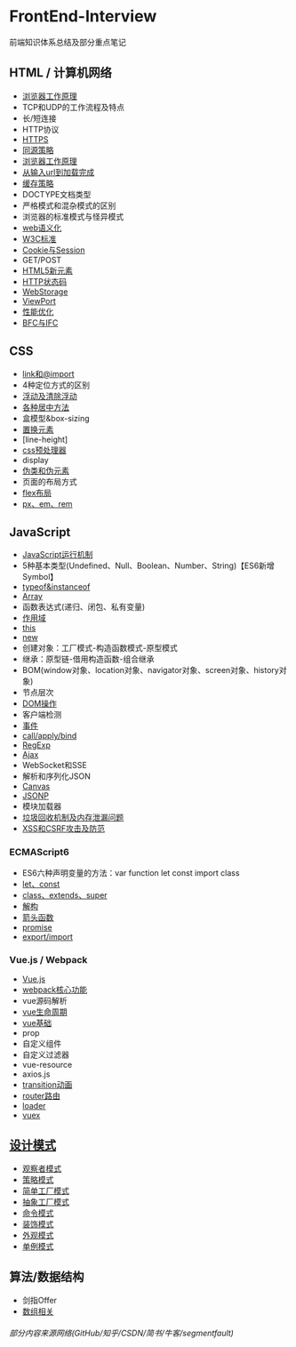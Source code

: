 # FrontEnd-Interview
前端知识体系总结及部分重点笔记

## HTML / 计算机网络
+ [浏览器工作原理](HTML/浏览器的工作原理.md)
+ TCP和UDP的工作流程及特点
+ 长/短连接
+ HTTP协议
+ [HTTPS](HTML/HTTPS.md)
+ [同源策略](HTML/同源策略.md)
+ [浏览器工作原理](HTML/浏览器的工作原理.md)
+ [从输入url到加载完成](HTML/从输入url到加载完成.md)
+ [缓存策略](http://www.imweb.io/topic/55c6f9bac222e3af6ce235b9)
+ DOCTYPE文档类型
+ 严格模式和混杂模式的区别
+ 浏览器的标准模式与怪异模式
+ [web语义化](HTML/web语义化.md)
+ [W3C标准](HTML/W3C标准.md)
+ [Cookie与Session](HTML/Cookie.md)
+ GET/POST
+ [HTML5新元素](https://github.com/tozlam/FrontEnd-Interview/blob/master/HTML/H5%E6%96%B0%E5%A2%9E%E5%85%83%E7%B4%A0.md)
+ [HTTP状态码](https://github.com/tozlam/FrontEnd-Interview/blob/master/HTML/HTTP状态码.md)
+ [WebStorage](https://github.com/tozlam/FrontEnd-Interview/blob/master/HTML/webStorage.md)
+ [ViewPort](http://www.cnblogs.com/2050/p/3877280.html)
+ [性能优化](HTML/性能优化.md)
+ [BFC与IFC](HTML/BFC与IFC.md)

## CSS
- [link和@import](CSS/link和@import.md)
- 4种定位方式的区别
- [浮动及清除浮动](CSS/浮动及清除浮动.md)
- [各种居中方法](CSS/居中.md)
- 盒模型&box-sizing
- [置换元素](CSS/置换元素.md)
- [line-height]
- [css预处理器](CSS/css预处理器.md)
- display
- [伪类和伪元素](CSS/伪类与伪元素.md)
- 页面的布局方式
- [flex布局](CSS/flex.md)
- [px、em、rem](CSS/px&em&rem.md)

## JavaScript
+ [JavaScript运行机制](Js/JS运行机制.md)
+ 5种基本类型(Undefined、Null、Boolean、Number、String)【ES6新增Symbol】
+ [typeof&instanceof](Js/typeof&instanceof.md)
+ [Array](Js/Array.md)
+ 函数表达式(递归、闭包、私有变量)
+ [作用域](Js/作用域.md)
+ [this](http://www.cnblogs.com/pssp/p/5216085.html)
+ [new](Js/new.md)
+ 创建对象：工厂模式-构造函数模式-原型模式
+ 继承：原型链-借用构造函数-组合继承
+ BOM(window对象、location对象、navigator对象、screen对象、history对象)
+ 节点层次
+ [DOM操作](Js/Dom操作.md)
+ 客户端检测
+ [事件](Js/事件.md)
+ [call/apply/bind](Js/call&apply&bind.md)
+ [RegExp](Js/RegExp.md)
+ [Ajax](Js/Ajax.md)
+ WebSocket和SSE
+ 解析和序列化JSON
+ [Canvas](https://github.com/tozlam/Canvas)
+ [JSONP](Js/JSONP.md)
+ 模块加载器
+ [垃圾回收机制及内存泄漏问题](Js/垃圾回收机制及内存泄漏问题.md)
+ [XSS和CSRF攻击及防范](Js/XSS和CSRF攻击及防范.md)

### ECMAScript6
- ES6六种声明变量的方法：var function let const import class
- [let、const](Js/ES6/let&const.md)
- [class、extends、super](Js/ES6/class.md)
- [解构](Js/ES6/解构.md)
- [箭头函数](Js/ES6/箭头函数.md)
- [promise](Js/ES6/promise.md)
- [export/import](Js/ES6/export&import.md)

### Vue.js / Webpack
- [Vue.js](Js/Vue/Vue.md)
- [webpack核心功能](Js/Vue/webpack功能.md)
- vue源码解析
- [vue生命周期](Js/Vue/vue生命周期.md)
- [vue基础](Js/Vue/vue基础.md)
- prop
- 自定义组件
- 自定义过滤器
- vue-resource
- axios.js
- [transition动画](https://github.com/tozlam/VueDemo/tree/master/transition)
- [router路由](https://github.com/tozlam/VueDemo/tree/master/router)
- [loader](https://github.com/tozlam/VueDemo/tree/master/loader)
- [vuex](https://github.com/tozlam/VueDemo/tree/master/vuex/vuex-demo)


## [设计模式](https://github.com/tozlam/DesignPattern)
- [观察者模式](https://github.com/tozlam/DesignPattern/tree/master/src/ObserverPattern)
- [策略模式](https://github.com/tozlam/DesignPattern/tree/master/src/StrategyPattern)
- [简单工厂模式](https://github.com/tozlam/DesignPattern/tree/master/src/SimpleFactoryPattern)
- [抽象工厂模式](https://github.com/tozlam/DesignPattern/tree/master/src/AbstractFactoryPattern)
- [命令模式](https://github.com/tozlam/DesignPattern/tree/master/src/CommandPattern)
- [装饰模式](https://github.com/tozlam/DesignPattern/tree/master/src/DecoratorPattern)
- [外观模式](https://github.com/tozlam/DesignPattern/tree/master/src/FacadePattern)
- [单例模式](https://github.com/tozlam/DesignPattern/tree/master/src/SingletonPattern)

## 算法/数据结构
- 剑指Offer
- [数组相关](算法及数据结构/数组.md)




###### 部分内容来源网络(GitHub/知乎/CSDN/简书/牛客/segmentfault)
